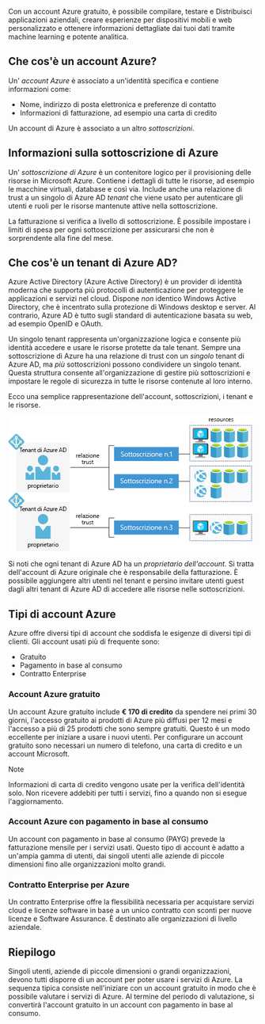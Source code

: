 Con un account Azure gratuito, è possibile compilare, testare e Distribuisci applicazioni aziendali, creare esperienze per dispositivi mobili e web personalizzato e ottenere informazioni dettagliate dai tuoi dati tramite machine learning e potente analitica.

## <a name="what-is-an-azure-account"></a>Che cos'è un account Azure?

Un' _account Azure_ è associato a un'identità specifica e contiene informazioni come:

- Nome, indirizzo di posta elettronica e preferenze di contatto
- Informazioni di fatturazione, ad esempio una carta di credito

Un account di Azure è associato a un altro _sottoscrizioni_.

## <a name="what-is-an-azure-subscription"></a>Informazioni sulla sottoscrizione di Azure

Un' _sottoscrizione di Azure_ è un contenitore logico per il provisioning delle risorse in Microsoft Azure. Contiene i dettagli di tutte le risorse, ad esempio le macchine virtuali, database e così via. Include anche una relazione di trust a un singolo di Azure AD _tenant_ che viene usato per autenticare gli utenti e ruoli per le risorse mantenute attive nella sottoscrizione.

La fatturazione si verifica a livello di sottoscrizione. È possibile impostare i limiti di spesa per ogni sottoscrizione per assicurarsi che non è sorprendente alla fine del mese. 

## <a name="what-is-an-azure-ad-tenant"></a>Che cos'è un tenant di Azure AD?

Azure Active Directory (Azure Active Directory) è un provider di identità moderna che supporta più protocolli di autenticazione per proteggere le applicazioni e servizi nel cloud. Dispone _non_ identico Windows Active Directory, che è incentrato sulla protezione di Windows desktop e server. Al contrario, Azure AD è tutto sugli standard di autenticazione basata su web, ad esempio OpenID e OAuth.

Un singolo tenant rappresenta un'organizzazione logica e consente più identità accedere e usare le risorse protette da tale tenant. Sempre una sottoscrizione di Azure ha una relazione di trust con un _singolo_ tenant di Azure AD, ma _più_ sottoscrizioni possono condividere un singolo tenant. Questa struttura consente all'organizzazione di gestire più sottoscrizioni e impostare le regole di sicurezza in tutte le risorse contenute al loro interno.

Ecco una semplice rappresentazione dell'account, sottoscrizioni, i tenant e le risorse.

![Diagramma di interagiscono tra gli account, i tenant, le sottoscrizioni e risorse](../media/3-azure-ad-tenant.png)

Si noti che ogni tenant di Azure AD ha un _proprietario dell'account_. Si tratta dell'account di Azure originale che è responsabile della fatturazione. È possibile aggiungere altri utenti nel tenant e persino invitare utenti guest dagli altri tenant di Azure AD di accedere alle risorse nelle sottoscrizioni.

## <a name="azure-account-types"></a>Tipi di account Azure

Azure offre diversi tipi di account che soddisfa le esigenze di diversi tipi di clienti. Gli account usati più di frequente sono:

- Gratuito
- Pagamento in base al consumo
- Contratto Enterprise

### <a name="azure-free-account"></a>Account Azure gratuito

Un account Azure gratuito include **€ 170 di credito** da spendere nei primi 30 giorni, l'accesso gratuito ai prodotti di Azure più diffusi per 12 mesi e l'accesso a più di 25 prodotti che sono sempre gratuiti. Questo è un modo eccellente per iniziare a usare i nuovi utenti. Per configurare un account gratuito sono necessari un numero di telefono, una carta di credito e un account Microsoft.

> [!NOTE]
> Informazioni di carta di credito vengono usate per la verifica dell'identità solo. Non ricevere addebiti per tutti i servizi, fino a quando non si esegue l'aggiornamento.

### <a name="azure-pay-as-you-go-account"></a>Account Azure con pagamento in base al consumo

Un account con pagamento in base al consumo (PAYG) prevede la fatturazione mensile per i servizi usati. Questo tipo di account è adatto a un'ampia gamma di utenti, dai singoli utenti alle aziende di piccole dimensioni fino alle organizzazioni molto grandi.

### <a name="azure-enterprise-agreement"></a>Contratto Enterprise per Azure

Un contratto Enterprise offre la flessibilità necessaria per acquistare servizi cloud e licenze software in base a un unico contratto con sconti per nuove licenze e Software Assurance. È destinato alle organizzazioni di livello aziendale.

## <a name="summary"></a>Riepilogo

Singoli utenti, aziende di piccole dimensioni o grandi organizzazioni, devono tutti disporre di un account per poter usare i servizi di Azure. La sequenza tipica consiste nell'iniziare con un account gratuito in modo che è possibile valutare i servizi di Azure. Al termine del periodo di valutazione, si convertirà l'account gratuito in un account con pagamento in base al consumo.